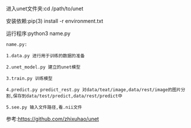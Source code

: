 进入unet文件夹:cd /path/to/unet 

安装依赖:pip(3) install -r environment.txt

运行程序:python3 name.py
        
        
    name.py:
    
    1.data.py 进行用于训练的数据的准备
    
    2.unet_model.py 建立的unet模型
    
    3.train.py 训练模型
    
    4.predict.py predict_rest.py 对data/teat/image,data/rest/image的图片分割,保存到data/test/predict,data/rest/predict中
    
    5.see.py 输入文件路径,看.nii文件

参考:https://github.com/zhixuhao/unet